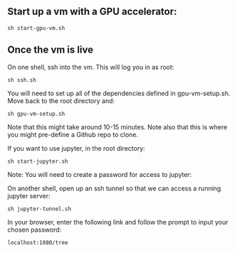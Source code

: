 ## Start up a vm with a GPU accelerator:

```
sh start-gpu-vm.sh
```

## Once the vm is live

On one shell, ssh into the vm. This will log you in as root:

```
sh ssh.sh
```

You will need to set up all of the dependencies defined in gpu-vm-setup.sh. Move back to the root directory and:

```
sh gpu-vm-setup.sh
```

Note that this might take around 10-15 minutes. Note also that this is where you might pre-define a Github repo to clone.

If you want to use jupyter, in the root directory:

```
sh start-jupyter.sh
```

Note: You will need to create a password for access to jupyter:

On another shell, open up an ssh tunnel so that we can access a running jupyter server:

```
sh jupyter-tunnel.sh
```

In your browser, enter the following link and follow the prompt to input your chosen password:

```
localhost:1080/tree
```
